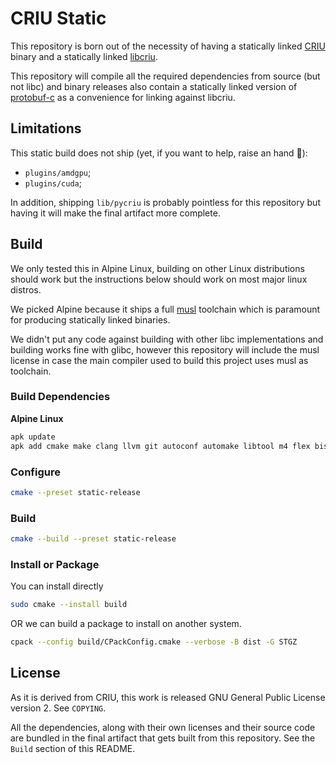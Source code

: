 
# CRIU Static

This repository is born out of the necessity of having a statically linked
[CRIU](https://github.com/checkpoint-restore/criu) binary and a statically linked [libcriu](https://criu.org/C_API).

This repository will compile all the required dependencies from source (but not libc) and binary releases also contain a
statically linked version of [protobuf-c](https://github.com/protobuf-c/protobuf-c) as a convenience for linking against libcriu.

## Limitations

This static build does not ship (yet, if you want to help, raise an hand 🙋):

- `plugins/amdgpu`;
- `plugins/cuda`;


In addition, shipping `lib/pycriu` is probably pointless for this repository but
having it will make the final artifact more complete.


## Build

We only tested this in Alpine Linux, building on other Linux distributions should work
but the instructions below should work on most major linux distros.

We picked Alpine because it ships a full [musl](https://musl.libc.org/) toolchain which is paramount for producing statically linked binaries.

We didn't put any code against building with other libc implementations and building works fine with glibc, however
this repository will include the musl license in case the main compiler used to build this project uses musl as toolchain.

### Build Dependencies

**Alpine Linux**

```bash
apk update
apk add cmake make clang llvm git autoconf automake libtool m4 flex bison pkgconfig bash linux-headers patch coreutils gettext gettext-dev
```

### Configure

```bash
cmake --preset static-release
```

### Build

```bash
cmake --build --preset static-release
```

### Install or Package

You can install directly

```bash
sudo cmake --install build
```

OR we can build a package to install on another system.

```bash
cpack --config build/CPackConfig.cmake --verbose -B dist -G STGZ
```


## License

As it is derived from CRIU, this work is released  GNU General Public License version 2. See `COPYING`.

All the dependencies, along with their own licenses and their source code are bundled in the final artifact that gets built from this repository.
See the `Build` section of this README.
